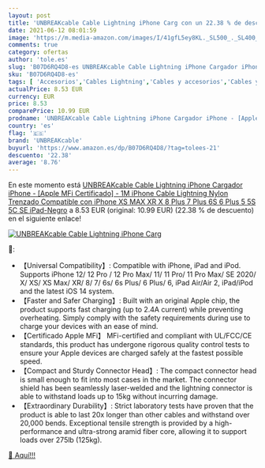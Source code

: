 ```yaml
---
layout: post
title: 'UNBREAKcable Cable Lightning iPhone Carg con un 22.38 % de descuento'
date: 2021-06-12 08:01:59
image: 'https://m.media-amazon.com/images/I/41gfL5ey8KL._SL500_._SL400_.jpg'
comments: true
category: ofertas
author: 'tole.es'
slug: 'B07D6RQ4D8-es UNBREAKcable Cable Lightning iPhone Cargador iPhone -...'
sku: 'B07D6RQ4D8-es'
tags: [ 'Accesorios','Cables Lightning','Cables y accesorios','Cables y conectores','Informática','iphone','unbreakcable', ]
actualPrice: 8.53 EUR
currency: EUR
price: 8.53
comparePrice: 10.99 EUR
prodname: 'UNBREAKcable Cable Lightning iPhone Cargador iPhone - [Apple MFi Certificado] - 1M iPhone Cable Lightning Nylon Trenzado Compatible con iPhone XS MAX XR X 8 Plus 7 Plus 6S 6 Plus 5 5S 5C SE iPad-Negro'
country: 'es'
flag: '🇪🇸'
brand: 'UNBREAKcable'
buyurl: 'https://www.amazon.es/dp/B07D6RQ4D8/?tag=tolees-21'
descuento: '22.38'
average: '8.76'
---
```


En este momento está [UNBREAKcable Cable Lightning iPhone Cargador iPhone - [Apple MFi Certificado] - 1M iPhone Cable Lightning Nylon Trenzado Compatible con iPhone XS MAX XR X 8 Plus 7 Plus 6S 6 Plus 5 5S 5C SE iPad-Negro](https://www.amazon.es/dp/B07D6RQ4D8/?tag=tolees-21) a 8.53 EUR (original: 10.99 EUR) (22.38 %  de descuento) en el siguiente enlace!

[![UNBREAKcable Cable Lightning iPhone Carg](https://m.media-amazon.com/images/I/41gfL5ey8KL._SL500_._SL400_.jpg)](https://www.amazon.es/dp/B07D6RQ4D8/?tag=tolees-21)

🔎:

- 【Universal Compatibility】: Compatible with iPhone, iPad and iPod. Supports iPhone 12/ 12 Pro / 12 Pro Max/ 11/ 11 Pro/ 11 Pro Max/ SE 2020/ X/ XS/ XS Max/ XR/ 8/ 7/ 6s/ 6s Plus/ 6 Plus/ 6, iPad Air/Air 2, iPad/iPod and the latest iOS 14 system.
- 【Faster and Safer Charging】: Built with an original Apple chip, the product supports fast charging (up to 2.4A current) while preventing overheating. Simply comply with the safety requirements during use to charge your devices with an ease of mind.
- 【Certificado Apple MFi】 MFi-certified and compliant with UL/FCC/CE standards, this product has undergone rigorous quality control tests to ensure your Apple devices are charged safely at the fastest possible speed.
- 【Compact and Sturdy Connector Head】: The compact connector head is small enough to fit into most cases in the market. The connector shield has been seamlessly laser-welded and the lightning connector is able to withstand loads up to 15kg without incurring damage.
- 【Extraordinary Durability】: Strict laboratory tests have proven that the product is able to last 20x longer than other cables and withstand over 20,000 bends. Exceptional tensile strength is provided by a high-performance and ultra-strong aramid fiber core, allowing it to support loads over 275lb (125kg).

[🛒 Aquí!!!](https://www.amazon.es/dp/B07D6RQ4D8/?tag=tolees-21)
